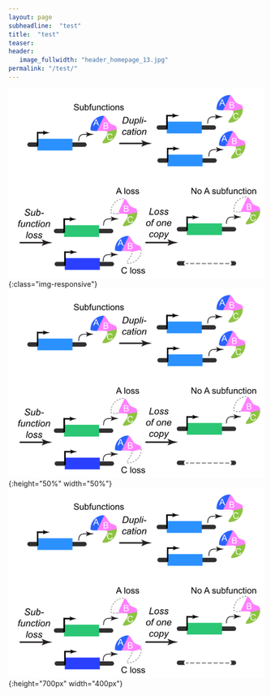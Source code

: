 ```yaml
---
layout: page
subheadline:  "test"
title:  "test"
teaser:
header:
   image_fullwidth: "header_homepage_13.jpg"
permalink: "/test/"
---
```


![test image size](../images/research/research_subfunction.png){:class="img-responsive"}
![test image size](../images/research/research_subfunction.png){:height="50%" width="50%"}
![test image size](../images/research/research_subfunction.png){:height="700px" width="400px"}
